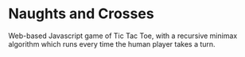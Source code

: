 # Naughts and Crosses 

Web-based Javascript game of Tic Tac Toe, with a recursive minimax algorithm which runs every time the human player takes a turn. 
